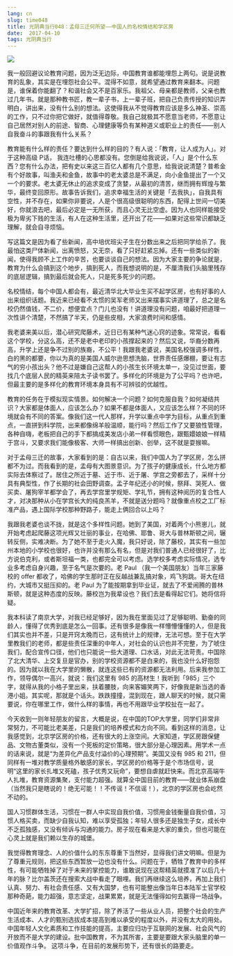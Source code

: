 ```yaml
---
lang: cn
slug: time048
title: 光阴典当行048：孟母三迁何所望——中国人的名校情结和学区房
date:  2017-04-10
tags: 光阴典当行
---
```

<!-- more -->
![](http://oouh9u8nz.bkt.gdipper.com//time048.jpg)

我一般回避议论教育问题，因为泛无边际，中国教育谁都能埋怨上两句。说是说教育的乱象，其实是在埋怨社会公平。混得不如意，就希望通过教育来翻本。问题是，谁保着你能翻了？和谐社会又不是百家乐。我祖父、母亲都是教师，父亲也教过几年书。就是那种教书匠，教一辈子书，上一辈子班，把自己负责传授的知识弄明白，讲出来，没有什么别的想法。这使得我从不觉得教育应该是多么神圣、崇高的工作，只不过你把它做好，就值得尊敬。我自己就极其不愿意当老师，不愿意让自己居然对别人的前途、智商、心理健康等负有某种道义或职业上的责任——别人自我奋斗的事跟我有什么关系？

教育能有什么样的责任？要达到什么样的目的？有人说：「教育，让人成为人」。对于这种高级 P话， 我连吐槽的心思都没有。您倒是给我说说，「人」是个什么东西？您有什么办法，把有史以来这三百亿人都有几个意思，给我说说清楚？普希金有个好故事，叫渔夫和金鱼，故事中的老太婆总是不满足，向小金鱼提出了一个又一个的要求。老太婆无休止的追求变成了贪婪，从最初的清苦，继而拥有辉煌与繁华，最终变回原形。故事告诉我们，追求幸福生活的关键是「去我执」，自我具有空性，并不存在，如果你非要说，人是个很高级很聪明的东西，配得上世间一切美好，你就浪去吧，最后必定是一无所获，而且心灵无比空虚。因为人也同样能接受极为卑劣下贱的生活，有人在这种生活里，还开出了花——如果对这些常识都缺乏理解，就会自寻烦恼。

写这篇文是因为看了些新闻，高中培优班尖子生在分数出来之后把同学给杀了。我最怕这类尸体新闻，出离愤怒，又无奈，看了只好赶紧忘掉。还有一些类似的新闻，使得我顾不上工作的辛苦，也要谈谈自己的想法。因为大家主要的争论就是，教育为什么会搞到这个地步，搞到死人，而我想说明的是，不厘清我们头脑里残存的底层逻辑，搞到最后就会死人，只是死多死少的问题。

名校情结，每个中国人都会有，最近清华北大毕业生买不起学区房，也有好事的人出来组织话题。我近来已经看不太惯的吴军老师又出来摆事实讲道理了，总之是名校仍然值钱，不二价，想便宜点？门儿也没有！讲道理没有问题，咱最好把道理一次性讲个清楚，不然搞了半天，仍是些皮相，大家浪费时间和感情。

我老婆来美以后，潜心研究爬藤术，近日已有某种气迷心窍的迹象。常常说，看看这个学校，分这么高，还不是老中老印的小孩撑起来的？然后又说，华裔分数再高，升学上还是争不过别的族裔，不公平！我跟我老婆说，美国名校强调多样性，白的黑的都要，你以为真的是美国人威尔逊思想洗脑，世界责任感爆棚，要让有志气的穷小孩出头？他不过是嫌自己这帮人的小孩生长环境太单一，没见过世面，要找几个底层人民的精英来陪太子读书罢了。多样化的环境是为了公平吗？也许吧，但最主要的是多样化的教育环境本身具有不可辨驳的优越性。

教育的任务在于模拟现实情景。如何解决一个问题？如何克服自我？如何凝结共识？大家都是体面人，应该怎么办？如果不都是体面人，又应该怎么样？不同的环境就会有不同的答案。像我们这一代人那样，升学以重点中学为目标，从重点到重点，一直拼到科学院，出来都像绵羊般温顺，能行吗？然后工作了又要狼性管理，各种自嗨，老板把自己的手下都搞成美发店小弟一样看惯眼色，跟甄嬛娘娘一样精于宫斗，又要求我们能像极客、大师一样搞出创新、创举，这不就是耍猴嘛。

对于孟母三迁的故事，大家看到的是：自古以来，我们中国人为了学区房，怎么拼都不为过。而我看到的是，孟母有大图景意识。为了孩子的健康成长，什么地方都实际去体察过了。居住之所近于墓、近于市、近于屠、学宫之旁都去了，采样十分具有典型性，作了长期的社会田野调查。孟子年纪还小的时候，祭拜、哭死人、做买卖、屠狗宰羊都学会了，再去学宫里学规矩、学礼节，拥有这种阅历的复合性人才，对决那种从小在学宫长大的纯良羔羊，不就是送分题吗？就像重点校之工厂标准产品，遇上国际学校那种野路子，能走上俩回合以上吗？

我跟我老婆也谈不拢，就是这个多样性问题。她到了美国，对着两个小熊崽儿，就开始考虑起爬藤这项光辉又壮丽的事业，在哈佛、耶鲁、哥大与普林斯顿之间，辗转反侧，实难决断。为了她不至于走火入魔，我只好说，除了藤校，其实有一些加州本地的小学校也很好，也许并没有那么有名，但是对我们普通人已经很好了，比方说伯克利，或者斯坦福一类，也都完全可以考虑。选学校多考虑实际情况，选专业多考虑自身兴趣，至于名气是次要的。老 Paul （我一个美国朋友）当年三家藤校的 offer 都收了，哈佛的学生那时正在反越战兼乱搞对象，鸡飞狗跳。哥大在纽约，大城市又挺压抑的。老 Paul 为了能按期拿到毕业证，就去了不爱闹腾的普林斯顿，就是这种态度的反映。藤校岂为我辈设也？我们去是看得起它们。她将信将疑。

我本科读了南京大学，对我已经足够好，因为我在里面见过了足够聪明、勤奋的同龄人，懂得了优秀到底是怎么一回事。还有很多是像我一样懵懵懂懂的人，但是我们其实也并不差，只是开窍太晚而已，这有统计上的规律，无法可想。至于在大学里教我们的老师，都是些责任深重的中年人，对社会的认识也并不完整，为了唬住我们，配合宣传口径，他们也只能说一些大道理、口水话，对此无法苛责。中国除了北大清华、上交复旦是官办，别的学校资源都不是白来的，我也没什么好抱怨的。因为就以我在大学里的懒散，就连这些已有的资源都无法利用。后来我参加工作，领导偶尔一高兴，就说：我们这里有 985 的高材生！我听到「985」三个字，就得从我的小格子里出来，扶着腰肢，向来客媚笑两下，好像我是新当选的香港小姐。其实呢，那就是个话头。跌跌撞撞，混到现在，跟人聊天的时候，就只需要说，你在哪里工作，做什么样的事情，再也不用跟毕业学校扯在一起了。

今天收到一则年轻朋友的留言，大概是说，在中国的TOP大学里，同学们非常非常努力，不可能比老美差，只是我们的培养模式和方向不同。看到这样的消息，让我感觉到，北京学区房的价格，还有很大的上涨空间。大家知道，学区房跟保健品、文物古董类似，没有一个死板的定价策略，很大部分是心理因素。用学术一点的话来说，就是“为差异化产品支付溢价的心理预期”。美国又没有 985 和 211，但同样有一堆对教学质量格外敏感的家长，学区房的价格等于是个市场信号，说明“这里的家长扎堆又死磕，孩子优秀又玩命”，要想自虐就赶快来。而北京高端牛人扎堆，教育资源集聚，支付能力超强。就算全中国目前的教育——就业体系崩盘（当然我只是瞎说的！绝无可能！！不传谣！不信谣！），北京的学区房也会屹然不动的。

国人习惯群体生活，习惯在一群人中实现自我价值，习惯用金钱衡量自我价值，习惯人格买卖，而缺少自我认知，难以享受孤独；年轻人很多还是独生子女，成长中不乏孤独感，又没有倾诉与沟通的能力。房子现在看来是大家的重负，但也可能在心灵上就是我们赖以生存的城堡。

我觉得教育理念、人的价值什么的东东尊重下当然好，显得我们讲文明嘛。但是为了尊重元规则，把这些东西暂放一边也没有什么。问题在于，牺牲了教育中的多样性，有可能牺牲掉了对于未来的掌控能力，谁敢说现在这帮精英就摸准了以后几十年的脉？比尔盖茨还在搜索大战中看走了眼哩。我们再继续这么培养，再加上我们认真、努力、有社会责任感、又有大国梦，也有可能整出像当年日本陆军士官学校那种奇葩，能力超强，意志坚定，战果累累，就是无法懂得如何去赢得一场战争。

中国近年来的教育改革、大学扩招，除了养活了一些从业人员，把整个社会的生产生活成本、人才的甄别选拔成本提高到难以承受的程度以外，并没有太大的用处。中国年轻人文化素质和工作技能的提高，主要应归功于互联网的发展、社会风气的开放而不是大学的建设。批中国教育，不为其所害，主要是要跟大家头脑里的单一价值观作斗争。 这项斗争，在目前的发展形势下，还有很长的路要走。